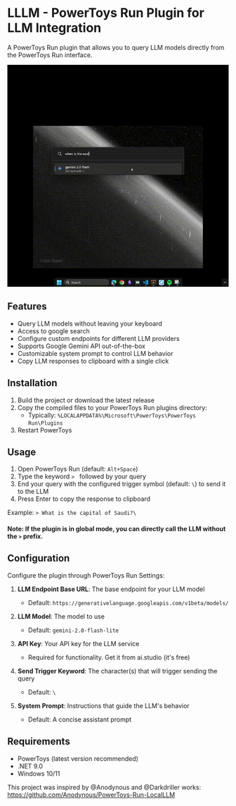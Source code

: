 # LLLM - PowerToys Run Plugin for LLM Integration

A PowerToys Run plugin that allows you to query LLM models directly from the PowerToys Run interface.

![vid](screenshots/vid.gif)


## Features

- Query LLM models without leaving your keyboard
- Access to google search
- Configure custom endpoints for different LLM providers
- Supports Google Gemini API out-of-the-box
- Customizable system prompt to control LLM behavior
- Copy LLM responses to clipboard with a single click

## Installation

1. Build the project or download the latest release
2. Copy the compiled files to your PowerToys Run plugins directory:
   - Typically: `%LOCALAPPDATA%\Microsoft\PowerToys\PowerToys Run\Plugins`
3. Restart PowerToys

## Usage

1. Open PowerToys Run (default: `Alt+Space`)
2. Type the keyword `> ` followed by your query
3. End your query with the configured trigger symbol (default: `\`) to send it to the LLM
4. Press Enter to copy the response to clipboard

Example: `> What is the capital of Saudi?\`
#### Note: If the plugin is in global mode, you can directly call the LLM without the `>` prefix.

## Configuration

Configure the plugin through PowerToys Run Settings:

1. **LLM Endpoint Base URL**: The base endpoint for your LLM model
   - Default: `https://generativelanguage.googleapis.com/v1beta/models/`
   
2. **LLM Model**: The model to use
   - Default: `gemini-2.0-flash-lite`
   
3. **API Key**: Your API key for the LLM service
   - Required for functionality. Get it from ai.studio (it's free)
   
4. **Send Trigger Keyword**: The character(s) that will trigger sending the query
   - Default: `\`
   
5. **System Prompt**: Instructions that guide the LLM's behavior
   - Default: A concise assistant prompt

## Requirements
- PowerToys (latest version recommended)
- .NET 9.0
- Windows 10/11


This project was inspired by @Anodynous and @Darkdriller works: https://github.com/Anodynous/PowerToys-Run-LocalLLM
